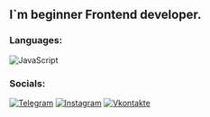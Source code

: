 ## I`m beginner Frontend developer.

### Languages:
![JavaScript](https://img.shields.io/badge/-JavaScript-090909?style=for-the-badge&logo=JavaScript&logoColor=E9D54D)

### Socials:
[![Telegram](https://img.shields.io/badge/-Telegram-090909?style=for-the-badge&logo=telegram&logoColor=27A0D9)](https://t.me/onotebenenadobrat)
[![Instagram](https://img.shields.io/badge/-Instagram-090909?style=for-the-badge&logo=instagram&logoColor=B4068E)](https://www.instagram.com/shpaton)
[![Vkontakte](https://img.shields.io/badge/-Vkontakte-090909?style=for-the-badge&logo=Vk&logoColor=4F7DB3)](https://vk.com/mimrik77)
